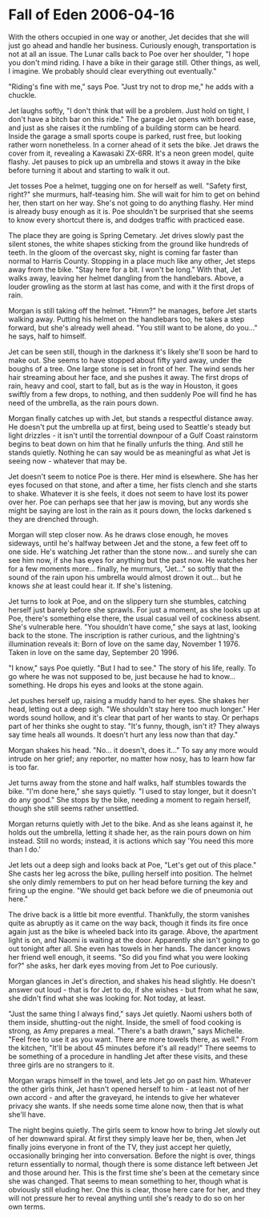 <!-- TITLE: Fall of Eden 2006-04-16 -->
<!-- SUBTITLE: A game log for Fall of Eden -->

# Fall of Eden 2006-04-16

With the others occupied in one way or another, Jet decides that she will just go ahead and handle her business. Curiously enough, transportation is not at all an issue. The Lunar calls back to Poe over her shoulder, "I hope you don't mind riding. I have a bike in their garage still. Other things, as well, I imagine. We probably should clear everything out eventually."

"Riding's fine with me," says Poe. "Just try not to drop me," he adds with a chuckle.

Jet laughs softly, "I don't think that will be a problem. Just hold on tight, I don't have a bitch bar on this ride." The garage Jet opens with bored ease, and just as she raises it the rumbling of a building storm can be heard. Inside the garage a small sports coupe is parked, rust free, but looking rather worn nonetheless. In a corner ahead of it sets the bike. Jet draws the cover from it, revealing a Kawasaki ZX-6RR. It's a neon green model, quite flashy. Jet pauses to pick up an umbrella and stows it away in the bike before turning it about and starting to walk it out.

Jet tosses Poe a helmet, tugging one on for herself as well. "Safety first, right?" she murmurs, half-teasing him. She will wait for him to get on behind her, then start on her way. She's not going to do anything flashy. Her mind is already busy enough as it is. Poe shouldn't be surprised that she seems to know every shortcut there is, and dodges traffic with practiced ease.

The place they are going is Spring Cemetary. Jet drives slowly past the silent stones, the white shapes sticking from the ground like hundreds of teeth. In the gloom of the overcast sky, night is coming far faster than normal to Harris County. Stopping in a place much like any other, Jet steps away from the bike. "Stay here for a bit. I won't be long." With that, Jet walks away, leaving her helmet dangling from the handlebars. Above, a louder growling as the storm at last has come, and with it the first drops of rain.

Morgan is still taking off the helmet. "Hmm?" he manages, before Jet starts walking away. Putting his helmet on the handlebars too, he takes a step forward, but she's already well ahead. "You still want to be alone, do you..." he says, half to himself.

Jet can be seen still, though in the darkness it's likely she'll soon be hard to make out. She seems to have stopped about fifty yard away, under the boughs of a tree. One large stone is set in front of her. The wind sends her hair streaming about her face, and she pushes it away. The first drops of rain, heavy and cool, start to fall, but as is the way in Houston, it goes swiftly from a few drops, to nothing, and then suddenly Poe will find he has need of the umbrella, as the rain pours down.

Morgan finally catches up with Jet, but stands a respectful distance away. He doesn't put the umbrella up at first, being used to Seattle's steady but light drizzles - it isn't until the torrential downpour of a Gulf Coast rainstorm begins to beat down on him that he finally unfurls the thing. And still he stands quietly. Nothing he can say would be as meaningful as what Jet is seeing now - whatever that may be.

Jet doesn't seem to notice Poe is there. Her mind is elsewhere. She has her eyes focused on that stone, and after a time, her fists clench and she starts to shake. Whatever it is she feels, it does not seem to have lost its power over her. Poe can perhaps see that her jaw is moving, but any words she might be saying are lost in the rain as it pours down, the locks darkened s they are drenched through.

Morgan will step closer now. As he draws close enough, he moves sideways, until he's halfway between Jet and the stone, a few feet off to one side. He's watching Jet rather than the stone now... and surely she can see him now, if she has eyes for anything but the past now. He watches her for a few moments more... finally, he murmurs, "Jet..." so softly that the sound of the rain upon his umbrella would almost drown it out... but he knows _she_ at least could hear it. If she's listening.

Jet turns to look at Poe, and on the slippery turn she stumbles, catching herself just barely before she sprawls. For just a moment, as she looks up at Poe, there's something else there, the usual casual veil of cockiness absent. She's vulnerable here. "You shouldn't have come," she says at last, looking back to the stone. The inscription is rather curious, and the lightning's illumination reveals it: Born of love on the same day, November 1 1976. Taken in love on the same day, September 20 1996.

"I know," says Poe quietly. "But I had to see." The story of his life, really. To go where he was not supposed to be, just because he had to know... something. He drops his eyes and looks at the stone again.

Jet pushes herself up, raising a muddy hand to her eyes. She shakes her head, letting out a deep sigh. "We shouldn't stay here too much longer." Her words sound hollow, and it's clear that part of her wants to stay. Or perhaps part of her thinks she ought to stay. "It's funny, though, isn't it? They always say time heals all wounds. It doesn't hurt any less now than that day."

Morgan shakes his head. "No... it doesn't, does it..." To say any more would intrude on her grief; any reporter, no matter how nosy, has to learn how far is too far.

Jet turns away from the stone and half walks, half stumbles towards the bike. "I'm done here," she says quietly. "I used to stay longer, but it doesn't do any good." She stops by the bike, needing a moment to regain herself, though she still seems rather unsettled.

Morgan returns quietly with Jet to the bike. And as she leans against it, he holds out the umbrella, letting it shade her, as the rain pours down on him instead. Still no words; instead, it is actions which say 'You need this more than I do.'

Jet lets out a deep sigh and looks back at Poe, "Let's get out of this place." She casts her leg across the bike, pulling herself into position. The helmet she only dimly remembers to put on her head before turning the key and firing up the engine. "We should get back before we die of pneumonia out here."

The drive back is a little bit more eventful. Thankfully, the storm vanishes quite as abruptly as it came on the way back, though it finds its fire once again just as the bike is wheeled back into its garage. Above, the apartment light is on, and Naomi is waiting at the door. Apparently she isn't going to go out tonight after all. She even has towels in her hands. The dancer knows her friend well enough, it seems. "So did you find what you were looking for?" she asks, her dark eyes moving from Jet to Poe curiously.

Morgan glances in Jet's direction, and shakes his head slightly. He doesn't answer out loud - that is for Jet to do, if she wishes - but from what he saw, she didn't find what she was looking for. Not today, at least.

"Just the same thing I always find," says Jet quietly. Naomi ushers both of them inside, shutting-out the night. Inside, the smell of food cooking is strong, as Amy prepares a meal. "There's a bath drawn," says Michelle. "Feel free to use it as you want. There are more towels there, as well." From the kitchen, "It'll be about 45 minutes before it's all ready!" There seems to be something of a procedure in handling Jet after these visits, and these three girls are no strangers to it.

Morgan wraps himself in the towel, and lets Jet go on past him. Whatever the other girls think, Jet hasn't opened herself to him - at least not of her own accord - and after the graveyard, he intends to give her whatever privacy she wants. If she needs some time alone now, then that is what she'll have.

The night begins quietly. The girls seem to know how to bring Jet slowly out of her downward spiral. At first they simply leave her be, then, when Jet finally joins everyone in front of the TV, they just accept her quietly, occasionally bringing her into conversation. Before the night is over, things return essentially to normal, though there is some distance left between Jet and those around her. This is the first time she's been at the cemetary since she was changed. That seems to mean something to her, though what is obviously still eluding her. One this is clear, those here care for her, and they will not pressure her to reveal anything until she's ready to do so on her own terms.